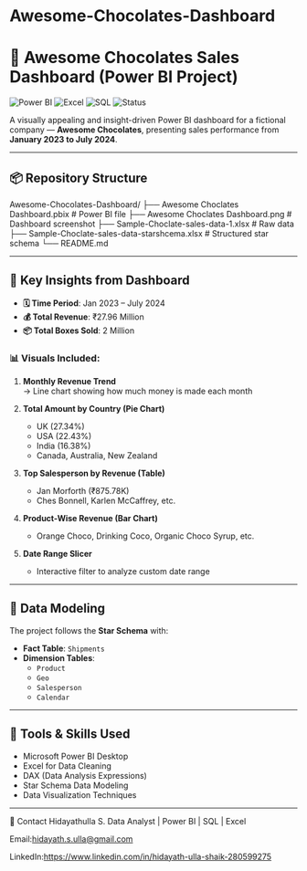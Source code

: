 # Awesome-Chocolates-Dashboard

# 🍫 Awesome Chocolates Sales Dashboard (Power BI Project)

![Power BI](https://img.shields.io/badge/Microsoft-Power%20BI-yellow?logo=powerbi&logoColor=white)
![Excel](https://img.shields.io/badge/Microsoft-Excel-green?logo=microsoft-excel)
![SQL](https://img.shields.io/badge/Data-SQL-blue)
![Status](https://img.shields.io/badge/Project-Completed-brightgreen)

A visually appealing and insight-driven Power BI dashboard for a fictional company — **Awesome Chocolates**, presenting sales performance from **January 2023 to July 2024**.

---

## 📦 Repository Structure

Awesome-Chocolates-Dashboard/
├── Awesome Choclates Dashboard.pbix # Power BI file
├── Awesome Choclates Dashboard.png # Dashboard screenshot
├── Sample-Choclate-sales-data-1.xlsx # Raw data
├── Sample-Choclate-sales-data-starshcema.xlsx # Structured star schema
└── README.md


---

## 🌟 Key Insights from Dashboard

- **🗓️ Time Period**: Jan 2023 – July 2024
- **💰 Total Revenue**: ₹27.96 Million
- **📦 Total Boxes Sold**: 2 Million

### 📊 Visuals Included:

1. **Monthly Revenue Trend**  
   → Line chart showing how much money is made each month

2. **Total Amount by Country (Pie Chart)**  
   - UK (27.34%)  
   - USA (22.43%)  
   - India (16.38%)  
   - Canada, Australia, New Zealand

3. **Top Salesperson by Revenue (Table)**  
   - Jan Morforth (₹875.78K)  
   - Ches Bonnell, Karlen McCaffrey, etc.

4. **Product-Wise Revenue (Bar Chart)**  
   - Orange Choco, Drinking Coco, Organic Choco Syrup, etc.

5. **Date Range Slicer**  
   - Interactive filter to analyze custom date range

---

## 🧱 Data Modeling

The project follows the **Star Schema** with:

- **Fact Table**: `Shipments`  
- **Dimension Tables**:  
  - `Product`  
  - `Geo`  
  - `Salesperson`  
  - `Calendar`

---

## 🔧 Tools & Skills Used

- Microsoft Power BI Desktop
- Excel for Data Cleaning
- DAX (Data Analysis Expressions)
- Star Schema Data Modeling
- Data Visualization Techniques

---
📩 Contact
Hidayathulla S.
Data Analyst | Power BI | SQL | Excel

Email:hidayath.s.ulla@gmail.com

LinkedIn:https://www.linkedin.com/in/hidayath-ulla-shaik-280599275
